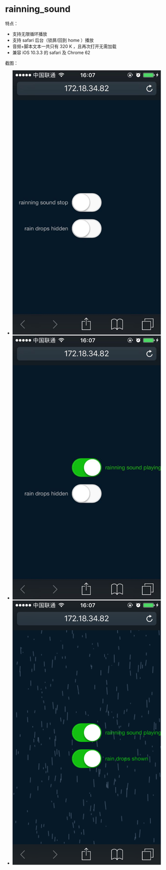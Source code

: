 # rainning_sound

特点：
- 支持无限循环播放
- 支持 safari 后台（锁屏/回到 home ）播放
- 音频+脚本文本一共只有 320 K ，且再次打开无需加载
- 兼容 iOS 10.3.3 的 safari 及 Chrome 62

截图：
- ![停止播放](1.jpg)
- ![播放](2.jpg)
- ![播放+动画](3.png)
